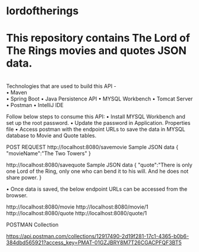 # lordoftherings
<h1>This repository contains The Lord of The Rings movies and quotes JSON data.</h1><br/>
Technologies that are used to build this API -<br/>
•	Maven<br/>
•	Spring Boot
•	Java Persistence API
•	MYSQL Workbench
•	Tomcat Server
•	Postman
•	IntelliJ IDE

Follow below steps to consume this API:
•	Install MYSQL Workbench and set up the root password.
•	Update the password in Application. Properties file
•	Access postman with the endpoint URLs to save the data in MYSQL database to Movie and Quote tables.

POST REQUEST
http://localhost:8080/savemovie
Sample JSON data
{
 "movieName":"The Two Towers"
}

http://localhost:8080/savequote
Sample JSON data
{
"quote":"There is only one Lord of the Ring, only one who can bend it to his will. And he does not share power.
}

•	Once data is saved, the below endpoint URLs can be accessed from the browser.

http://localhost:8080/movie
http://localhost:8080/movie/1
http://localhost:8080/quote
http://localhost:8080/quote/1

POSTMAN Collection

https://api.postman.com/collections/12917490-2d19f281-17c1-4365-b0b6-384dbd565921?access_key=PMAT-01GZJBRY8M7T26CGACPFQF3BT5














